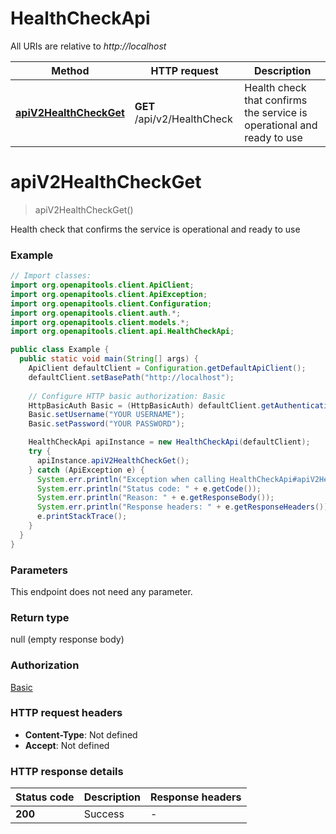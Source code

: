 # HealthCheckApi

All URIs are relative to *http://localhost*

Method | HTTP request | Description
------------- | ------------- | -------------
[**apiV2HealthCheckGet**](HealthCheckApi.md#apiV2HealthCheckGet) | **GET** /api/v2/HealthCheck | Health check that confirms the service is operational and ready to use


<a name="apiV2HealthCheckGet"></a>
# **apiV2HealthCheckGet**
> apiV2HealthCheckGet()

Health check that confirms the service is operational and ready to use

### Example
```java
// Import classes:
import org.openapitools.client.ApiClient;
import org.openapitools.client.ApiException;
import org.openapitools.client.Configuration;
import org.openapitools.client.auth.*;
import org.openapitools.client.models.*;
import org.openapitools.client.api.HealthCheckApi;

public class Example {
  public static void main(String[] args) {
    ApiClient defaultClient = Configuration.getDefaultApiClient();
    defaultClient.setBasePath("http://localhost");
    
    // Configure HTTP basic authorization: Basic
    HttpBasicAuth Basic = (HttpBasicAuth) defaultClient.getAuthentication("Basic");
    Basic.setUsername("YOUR USERNAME");
    Basic.setPassword("YOUR PASSWORD");

    HealthCheckApi apiInstance = new HealthCheckApi(defaultClient);
    try {
      apiInstance.apiV2HealthCheckGet();
    } catch (ApiException e) {
      System.err.println("Exception when calling HealthCheckApi#apiV2HealthCheckGet");
      System.err.println("Status code: " + e.getCode());
      System.err.println("Reason: " + e.getResponseBody());
      System.err.println("Response headers: " + e.getResponseHeaders());
      e.printStackTrace();
    }
  }
}
```

### Parameters
This endpoint does not need any parameter.

### Return type

null (empty response body)

### Authorization

[Basic](../README.md#Basic)

### HTTP request headers

 - **Content-Type**: Not defined
 - **Accept**: Not defined

### HTTP response details
| Status code | Description | Response headers |
|-------------|-------------|------------------|
**200** | Success |  -  |

